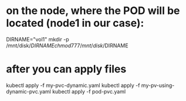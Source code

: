 # on the node, where the POD will be located (node1 in our case):
DIRNAME="vol1"
mkdir -p /mnt/disk/$DIRNAME
chmod 777 /mnt/disk/$DIRNAME

# after you can apply files
kubectl apply -f my-pvc-dynamic.yaml
kubectl apply -f my-pv-using-dynamic-pvc.yaml
kubectl apply -f pod-pvc.yaml